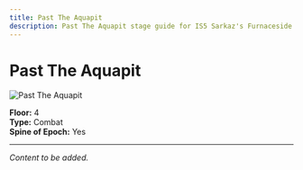 ```yaml
---
title: Past The Aquapit
description: Past The Aquapit stage guide for IS5 Sarkaz's Furnaceside Fables
---
```


# Past The Aquapit

<img src="/stages/past-the-aquapit.png" alt="Past The Aquapit" />

**Floor:** 4  
**Type:** Combat  
**Spine of Epoch:** Yes  

---

*Content to be added.*
